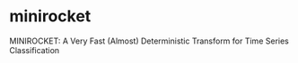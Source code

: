 # minirocket
MINIROCKET: A Very Fast (Almost) Deterministic Transform for Time Series Classification
